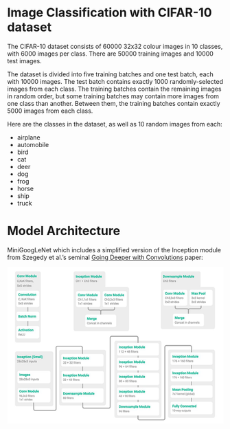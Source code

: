 # Image Classification with CIFAR-10 dataset

The CIFAR-10 dataset consists of 60000 32x32 colour images in 10 classes, with 6000 images per class. There are 50000 training images and 10000 test images. 

The dataset is divided into five training batches and one test batch, each with 10000 images. The test batch contains exactly 1000 randomly-selected images from each class. The training batches contain the remaining images in random order, but some training batches may contain more images from one class than another. Between them, the training batches contain exactly 5000 images from each class. 

Here are the classes in the dataset, as well as 10 random images from each:
- airplane										
- automobile										
- bird										
- cat										
- deer										
- dog										
- frog										
- horse										
- ship										
- truck

# Model Architecture

MiniGoogLeNet which includes a simplified version of the Inception module from Szegedy et al.’s seminal [Going Deeper with Convolutions](https://arxiv.org/abs/1409.4842) paper:

![image](keras_3_model_types_minigooglenet.png)

